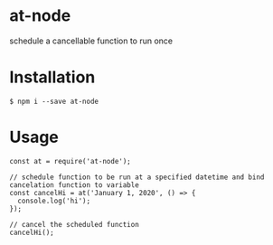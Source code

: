# at-node
schedule a cancellable function to run once

# Installation
```
$ npm i --save at-node
```

# Usage
```
const at = require('at-node');

// schedule function to be run at a specified datetime and bind cancelation function to variable
const cancelHi = at('January 1, 2020', () => {
  console.log('hi');
});

// cancel the scheduled function
cancelHi();
```
